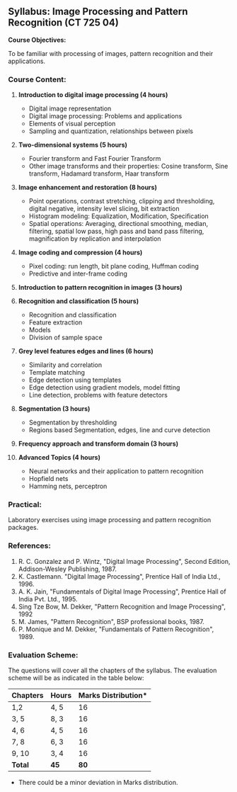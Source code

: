 ## Syllabus: Image Processing and Pattern Recognition (CT 725 04)

**Course Objectives:**

To be familiar with processing of images, pattern recognition and their applications.

### Course Content:

1. **Introduction to digital image processing (4 hours)**
    - Digital image representation
    - Digital image processing: Problems and applications
    - Elements of visual perception
    - Sampling and quantization, relationships between pixels

2. **Two-dimensional systems (5 hours)**
    - Fourier transform and Fast Fourier Transform
    - Other image transforms and their properties: Cosine transform, Sine transform, Hadamard transform, Haar transform

3. **Image enhancement and restoration (8 hours)**
    - Point operations, contrast stretching, clipping and thresholding, digital negative, intensity level slicing, bit extraction
    - Histogram modeling: Equalization, Modification, Specification 
    - Spatial operations: Averaging, directional smoothing, median, filtering, spatial low pass, high pass and band pass filtering, magnification by replication and interpolation

4. **Image coding and compression (4 hours)**
    - Pixel coding: run length, bit plane coding, Huffman coding 
    - Predictive and inter-frame coding

5. **Introduction to pattern recognition in images (3 hours)**

6. **Recognition and classification (5 hours)**
    - Recognition and classification
    - Feature extraction
    - Models
    - Division of sample space

7. **Grey level features edges and lines (6 hours)**
    - Similarity and correlation
    - Template matching
    - Edge detection using templates
    - Edge detection using gradient models, model fitting
    - Line detection, problems with feature detectors

8. **Segmentation (3 hours)**
    - Segmentation by thresholding
    - Regions based Segmentation, edges, line and curve detection

9. **Frequency approach and transform domain (3 hours)**

10. **Advanced Topics (4 hours)**
    - Neural networks and their application to pattern recognition
    - Hopfield nets
    - Hamming nets, perceptron

### Practical:

Laboratory exercises using image processing and pattern recognition packages. 

### References:

1. R. C. Gonzalez and P. Wintz, "Digital Image Processing", Second Edition, Addison-Wesley Publishing, 1987.
2. K. Castlemann. "Digital Image Processing", Prentice Hall of India Ltd., 1996.
3. A. K. Jain, "Fundamentals of Digital Image Processing", Prentice Hall of India Pvt. Ltd., 1995.
4. Sing Tze Bow, M. Dekker, "Pattern Recognition and Image Processing", 1992
5. M. James, "Pattern Recognition", BSP professional books, 1987.
6. P. Monique and M. Dekker, "Fundamentals of Pattern Recognition", 1989.

### Evaluation Scheme:

The questions will cover all the chapters of the syllabus. The evaluation scheme will be as indicated in the table below:

| Chapters | Hours | Marks Distribution* |
|---|---|---|
| 1,2 | 4, 5 | 16 |
| 3, 5 | 8, 3 | 16 |
| 4, 6 | 4, 5 | 16 |
| 7, 8 | 6, 3 | 16 |
| 9, 10 | 3, 4 | 16 |
| **Total** | **45** | **80** |

* There could be a minor deviation in Marks distribution. 
